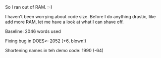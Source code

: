 
So I ran out of RAM. :-)

I haven't been worrying about code size. Before I do anything drastic, like add
more RAM, let me have a look at what I can shave off.

Baseline: 2046 words used

Fixing bug in DOES>: 2052 (+6, blown!)

Shortening names in teh demo code: 1990 (-64)

